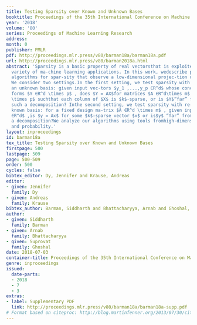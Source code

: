 ```yaml
---
title: Testing Sparsity over Known and Unknown Bases
booktitle: Proceedings of the 35th International Conference on Machine Learning
year: '2018'
volume: '80'
series: Proceedings of Machine Learning Research
address: 
month: 0
publisher: PMLR
pdf: http://proceedings.mlr.press/v80/barman18a/barman18a.pdf
url: http://proceedings.mlr.press/v80/barman2018a.html
abstract: 'Sparsity is a basic property of real vectorsthat is exploited in a wide
  variety of ma-chine learning applications. In this work, wedescribe property testing
  algorithms for spar-sity that observe a low-dimensional projec-tion of the input.
  We consider two settings.In the first setting, we test sparsity with re-spect to
  an unknown basis: given input vec-tors $y_1 ,...,y_p ∈R^d$ whose concatenation ascolumns
  forms $Y ∈R^d \times p$ , does $Y = AX$for matrices $A ∈R^d\times m$ and $X ∈R^m
  \times p$ suchthat each column of $X$ is $k$-sparse, or is $Y$“far” from having
  such a decomposition? Inthe second setting, we test sparsity with re-spect to a
  known basis: for a fixed design ma-trix $A ∈R^d \times m$ , given input vector $y
  ∈R^d$ ,is $y = Ax$ for some $k$-sparse vector $x$ or is$y$ “far” from having such
  a decomposition?We analyze our algorithms using tools fromhigh-dimensional geometry
  and probability.'
layout: inproceedings
id: barman18a
tex_title: Testing Sparsity over Known and Unknown Bases
firstpage: 500
lastpage: 509
page: 500-509
order: 500
cycles: false
bibtex_editor: Dy, Jennifer and Krause, Andreas
editor:
- given: Jennifer
  family: Dy
- given: Andreas
  family: Krause
bibtex_author: Barman, Siddharth and Bhattacharyya, Arnab and Ghoshal, Suprovat
author:
- given: Siddharth
  family: Barman
- given: Arnab
  family: Bhattacharyya
- given: Suprovat
  family: Ghoshal
date: 2018-07-03
container-title: Proceedings of the 35th International Conference on Machine Learning
genre: inproceedings
issued:
  date-parts:
  - 2018
  - 7
  - 3
extras:
- label: Supplementary PDF
  link: http://proceedings.mlr.press/v80/barman18a/barman18a-supp.pdf
# Format based on citeproc: http://blog.martinfenner.org/2013/07/30/citeproc-yaml-for-bibliographies/
---
```

